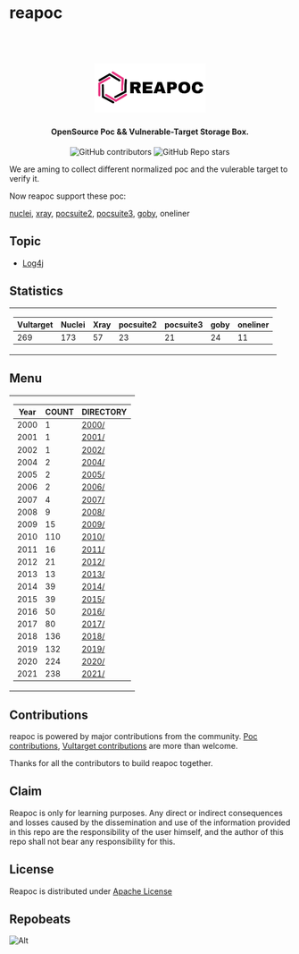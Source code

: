 # reapoc

<h1 align="center">
  <br>
  <img src="static/reapoc-logo.png" width="200px" alt="Reapoc"></a>
</h1>

<h4 align="center">OpenSource Poc && Vulnerable-Target Storage Box.</h4>

<p align="center">
<img alt="GitHub contributors" src="https://img.shields.io/github/contributors/cckuailong/reapoc">
<img alt="GitHub Repo stars" src="https://img.shields.io/github/stars/cckuailong/reapoc?style=social">
</p>

We are aming to collect different normalized poc and the vulerable target to verify it.

Now reapoc support these poc:

[nuclei](https://github.com/projectdiscovery/nuclei),
[xray](https://github.com/chaitin/xray),
[pocsuite2](https://github.com/knownsec/Pocsuite),
[pocsuite3](https://github.com/knownsec/pocsuite3),
[goby](https://github.com/goby-lang/goby),
oneliner

## Topic

- [Log4j](Topic/Log4j/)

## Statistics

<table>
<tr>
<td> 

| Vultarget | Nuclei | Xray | pocsuite2 | pocsuite3 | goby | oneliner |
|-----------|--------|------|-----------|-----------|------|----------|
|   269   |   173   |   57   |   23   |   21   |   24   |   11   |

</td>
</tr>
</table>

## Menu

<table>
<tr>
<td> 

|   Year   | COUNT |   DIRECTORY   |
|----------|-------|---------------|
|   2000   |   1   |   [2000/](2000/)   |
|   2001   |   1   |   [2001/](2001/)   |
|   2002   |   1   |   [2002/](2002/)   |
|   2004   |   2   |   [2004/](2004/)   |
|   2005   |   2   |   [2005/](2005/)   |
|   2006   |   2   |   [2006/](2006/)   |
|   2007   |   4   |   [2007/](2007/)   |
|   2008   |   9   |   [2008/](2008/)   |
|   2009   |   15   |   [2009/](2009/)   |
|   2010   |   110   |   [2010/](2010/)   |
|   2011   |   16   |   [2011/](2011/)   |
|   2012   |   21   |   [2012/](2012/)   |
|   2013   |   13   |   [2013/](2013/)   |
|   2014   |   39   |   [2014/](2014/)   |
|   2015   |   39   |   [2015/](2015/)   |
|   2016   |   50   |   [2016/](2016/)   |
|   2017   |   80   |   [2017/](2017/)   |
|   2018   |   136   |   [2018/](2018/)   |
|   2019   |   132   |   [2019/](2019/)   |
|   2020   |   224   |   [2020/](2020/)   |
|   2021   |   238   |   [2021/](2021/)   |

</td>
</tr>
</table>

## Contributions

reapoc is powered by major contributions from the community.
[Poc contributions](https://github.com/cckuailong/reapoc/issues), [Vultarget contributions](https://github.com/cckuailong/reapoc/issues) are more than welcome.

Thanks for all the contributors to build reapoc together.

## Claim

Reapoc is only for learning purposes. Any direct or indirect consequences and losses caused by the dissemination and use of the information provided in this repo are the responsibility of the user himself, and the author of this repo shall not bear any responsibility for this.

## License

Reapoc is distributed under [Apache License](LICENSE)

## Repobeats

![Alt](https://repobeats.axiom.co/api/embed/601e2c5582df22243e66e9d015b4a079f8d7ce8b.svg "Repobeats analytics image")